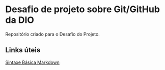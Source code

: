# Desafio de projeto sobre Git/GitHub da DIO
Repositório criado para o Desafio do Projeto.

## Links úteis
[Sintaxe Básica Markdown](https://www.markdownguide.org/basic-syntax/)
